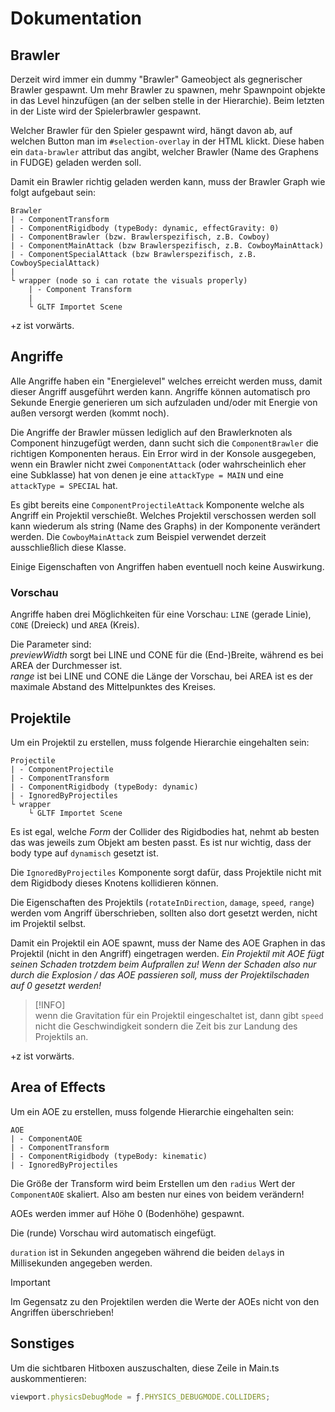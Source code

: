 # Dokumentation

## Brawler

Derzeit wird immer ein dummy "Brawler" Gameobject als gegnerischer Brawler gespawnt. Um mehr Brawler zu spawnen, mehr Spawnpoint objekte in das Level hinzufügen (an der selben stelle in der Hierarchie). Beim letzten in der Liste wird der Spielerbrawler gespawnt.

Welcher Brawler für den Spieler gespawnt wird, hängt davon ab, auf welchen Button man im `#selection-overlay` in der HTML klickt. Diese haben ein `data-brawler` attribut das angibt, welcher Brawler (Name des Graphens in FUDGE) geladen werden soll.

Damit ein Brawler richtig geladen werden kann, muss der Brawler Graph wie folgt aufgebaut sein:

```
Brawler
| - ComponentTransform
| - ComponentRigidbody (typeBody: dynamic, effectGravity: 0)
| - ComponentBrawler (bzw. Brawlerspezifisch, z.B. Cowboy)
| - ComponentMainAttack (bzw Brawlerspezifisch, z.B. CowboyMainAttack)
| - ComponentSpecialAttack (bzw Brawlerspezifisch, z.B. CowboySpecialAttack)
|
└ wrapper (node so i can rotate the visuals properly)
    | - Component Transform
    |
    └ GLTF Importet Scene
```

+z ist vorwärts.

## Angriffe

Alle Angriffe haben ein "Energielevel" welches erreicht werden muss, damit dieser Angriff ausgeführt werden kann. Angriffe können automatisch pro Sekunde Energie generieren um sich aufzuladen und/oder mit Energie von außen versorgt werden (kommt noch).

Die Angriffe der Brawler müssen lediglich auf den Brawlerknoten als Component hinzugefügt werden, dann sucht sich die `ComponentBrawler` die richtigen Komponenten heraus. Ein Error wird in der Konsole ausgegeben, wenn ein Brawler nicht zwei `ComponentAttack` (oder wahrscheinlich eher eine Subklasse) hat von denen je eine `attackType = MAIN` und eine `attackType = SPECIAL` hat.

Es gibt bereits eine `ComponentProjectileAttack` Komponente welche als Angriff ein Projektil verschießt. Welches Projektil verschossen werden soll kann wiederum als string (Name des Graphs) in der Komponente verändert werden. Die `CowboyMainAttack` zum Beispiel verwendet derzeit ausschließlich diese Klasse.

Einige Eigenschaften von Angriffen haben eventuell noch keine Auswirkung.

### Vorschau
Angriffe haben drei Möglichkeiten für eine Vorschau: `LINE` (gerade Linie), `CONE` (Dreieck) und `AREA` (Kreis).

Die Parameter sind:  
_previewWidth_ sorgt bei LINE und CONE für die (End-)Breite, während es bei AREA der Durchmesser ist.  
_range_ ist bei LINE und CONE die Länge der Vorschau, bei AREA ist es der maximale Abstand des Mittelpunktes des Kreises.

## Projektile

Um ein Projektil zu erstellen, muss folgende Hierarchie eingehalten sein:

```
Projectile
| - ComponentProjectile
| - ComponentTransform
| - ComponentRigidbody (typeBody: dynamic)
| - IgnoredByProjectiles
└ wrapper
    └ GLTF Importet Scene
```

Es ist egal, welche _Form_ der Collider des Rigidbodies hat, nehmt ab besten das was jeweils zum Objekt am besten passt. Es ist nur wichtig, dass der body type auf `dynamisch` gesetzt ist.

Die `IgnoredByProjectiles` Komponente sorgt dafür, dass Projektile nicht mit dem Rigidbody dieses Knotens kollidieren können.

Die Eigenschaften des Projektils (`rotateInDirection`, `damage`, `speed`, `range`) werden vom Angriff überschrieben, sollten also dort gesetzt werden, nicht im Projektil selbst.

Damit ein Projektil ein AOE spawnt, muss der Name des AOE Graphen in das Projektil (nicht in den Angriff) eingetragen werden. _Ein Projektil mit AOE fügt seinen Schaden trotzdem beim Aufprallen zu! Wenn der Schaden also nur durch die Explosion / das AOE passieren soll, muss der Projektilschaden auf 0 gesetzt werden!_

> [!INFO]  
> wenn die Gravitation für ein Projektil eingeschaltet ist, dann gibt `speed` nicht die Geschwindigkeit sondern die Zeit bis zur Landung des Projektils an.

+z ist vorwärts.

## Area of Effects

Um ein AOE zu erstellen, muss folgende Hierarchie eingehalten sein:
```
AOE
| - ComponentAOE
| - ComponentTransform
| - ComponentRigidbody (typeBody: kinematic)
| - IgnoredByProjectiles
```

Die Größe der Transform wird beim Erstellen um den `radius` Wert der `ComponentAOE` skaliert. Also am besten nur eines von beidem verändern!

AOEs werden immer auf Höhe 0 (Bodenhöhe) gespawnt.

Die (runde) Vorschau wird automatisch eingefügt.

`duration` ist in Sekunden angegeben während die beiden `delay`s in Millisekunden angegeben werden.

> [!IMPORTANT]  
> Im Gegensatz zu den Projektilen werden die Werte der AOEs nicht von den Angriffen überschrieben!

## Sonstiges

Um die sichtbaren Hitboxen auszuschalten, diese Zeile in Main.ts auskommentieren: 
```ts
viewport.physicsDebugMode = ƒ.PHYSICS_DEBUGMODE.COLLIDERS;
```